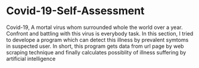 # Covid-19-Self-Assessment
Covid-19, A mortal virus whom surrounded whole the world over a year. Confront and battling with this virus is everybody task. In this section, I tried to develope a program which can detect this illness by prevalent symtoms in suspected user. In short, this program gets data from url page by web scraping technique and finally calculates possiblity of illness suffering by artificial intelligence
